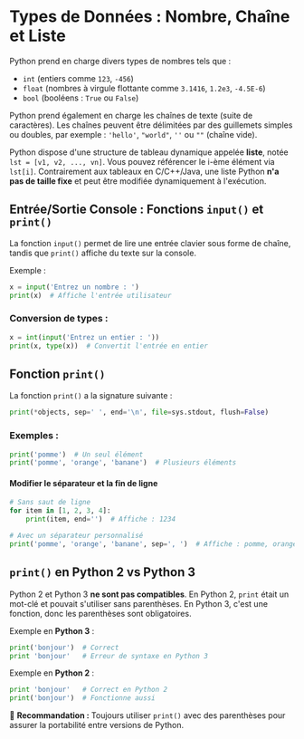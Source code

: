 # Types de Données : Nombre, Chaîne et Liste

Python prend en charge divers types de nombres tels que :
- `int` (entiers comme `123`, `-456`)
- `float` (nombres à virgule flottante comme `3.1416`, `1.2e3`, `-4.5E-6`)
- `bool` (booléens : `True` ou `False`)

Python prend également en charge les chaînes de texte (suite de caractères). Les chaînes peuvent être délimitées par des guillemets simples ou doubles, par exemple : `'hello'`, `"world"`, `''` ou `""` (chaîne vide).

Python dispose d'une structure de tableau dynamique appelée **liste**, notée `lst = [v1, v2, ..., vn]`. Vous pouvez référencer le i-ème élément via `lst[i]`. Contrairement aux tableaux en C/C++/Java, une liste Python **n'a pas de taille fixe** et peut être modifiée dynamiquement à l'exécution.

## Entrée/Sortie Console : Fonctions `input()` et `print()`

La fonction `input()` permet de lire une entrée clavier sous forme de chaîne, tandis que `print()` affiche du texte sur la console.

Exemple :

```python
x = input('Entrez un nombre : ')
print(x)  # Affiche l'entrée utilisateur
```

### Conversion de types :

```python
x = int(input('Entrez un entier : '))
print(x, type(x))  # Convertit l'entrée en entier
```

## Fonction `print()`

La fonction `print()` a la signature suivante :

```python
print(*objects, sep=' ', end='\n', file=sys.stdout, flush=False)
```

### Exemples :

```python
print('pomme')  # Un seul élément
print('pomme', 'orange', 'banane')  # Plusieurs éléments
```

#### Modifier le séparateur et la fin de ligne

```python
# Sans saut de ligne
for item in [1, 2, 3, 4]:
    print(item, end='')  # Affiche : 1234

# Avec un séparateur personnalisé
print('pomme', 'orange', 'banane', sep=', ')  # Affiche : pomme, orange, banane
```

## `print()` en Python 2 vs Python 3

Python 2 et Python 3 **ne sont pas compatibles**. En Python 2, `print` était un mot-clé et pouvait s'utiliser sans parenthèses. En Python 3, c'est une fonction, donc les parenthèses sont obligatoires.

Exemple en **Python 3** :

```python
print('bonjour')  # Correct
print 'bonjour'   # Erreur de syntaxe en Python 3
```

Exemple en **Python 2** :

```python
print 'bonjour'   # Correct en Python 2
print('bonjour')  # Fonctionne aussi
```

🔹 **Recommandation :** Toujours utiliser `print()` avec des parenthèses pour assurer la portabilité entre versions de Python.
